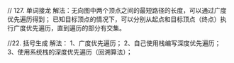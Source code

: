 // 127. 单词接龙
解法：无向图中两个顶点之间的最短路径的长度，可以通过广度优先遍历得到；
   已知目标顶点的情况下，可以分别从起点和目标顶点（终点）执行广度优先遍历，直到遍历的部分有交集。


//22. 括号生成
解法：  1、广度优先遍历；
        2、自己使用栈编写深度优先遍历；
        3、使用系统栈的深度优先遍历（回溯算法）；
